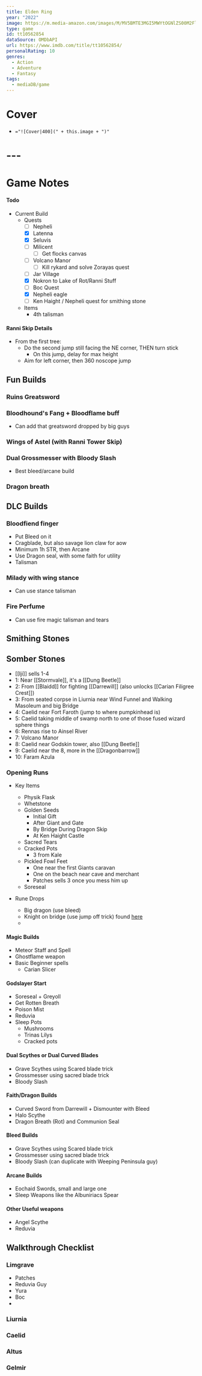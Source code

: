 ```yaml
---
title: Elden Ring
year: "2022"
image: https://m.media-amazon.com/images/M/MV5BMTE3MGI5MWYtOGNlZS00M2FlLTg1M2YtNGVhNmE0MDM0OThkXkEyXkFqcGdeQXVyNjMxMDgyNzQ@._V1_SX300.jpg
type: game
id: tt10562854
dataSource: OMDbAPI
url: https://www.imdb.com/title/tt10562854/
personalRating: 10
genres:
  - Action
  - Adventure
  - Fantasy
tags:
  - mediaDB/game
---
```

# Cover
- `="![Cover|400](" + this.image + ")"`
# ---
# Game Notes

#### Todo
- Current Build
	- Quests
		- [ ] Nepheli
		- [x] Latenna
		- [x] Seluvis
		- [ ] Milicent
			- [ ] Get flocks canvas
		- [ ] Volcano Manor
			- [ ] Kill rykard and solve Zorayas quest
		- [ ] Jar Village
		- [x] Nokron to Lake of Rot/Ranni Stuff
		- [ ] Boc Quest
		- [x] Nepheli eagle
		- [ ] Ken Haight / Nepheli quest for smithing stone
	- Items
		- 4th talisman

#### Ranni Skip Details
- From the first tree:
	- Do the second jump still facing the NE corner, THEN turn stick
		- On this jump, delay for max height
	- Aim for left corner, then 360 noscope jump

## Fun Builds

### Ruins Greatsword

### Bloodhound's Fang + Bloodflame buff
- Can add that greatsword dropped by big guys

### Wings of Astel (with Ranni Tower Skip)

### Dual Grossmesser with Bloody Slash
- Best bleed/arcane build
### Dragon breath

### 

## DLC Builds

### Bloodfiend finger
- Put Bleed on it
- Cragblade, but also savage lion claw for aow
- Minimum 1h STR, then Arcane
- Use Dragon seal, with some faith for utility
- Talisman

### Milady with wing stance
- Can use stance talisman

### Fire Perfume
- Can use fire magic talisman and tears

## Smithing Stones

## Somber Stones
- [[Iji]] sells 1-4
- 1: Near [[Stormvale]], it's a [[Dung Beetle]]
- 2: From [[Blaidd]] for fighting [[Darrewill]] (also unlocks [[Carian Filigree Crest]])
- 3: From seated corpse in Liurnia near Wind Funnel and Walking Masoleum and big Bridge
- 4: Caelid near Fort Faroth (jump to where pumpkinhead is)
- 5: Caelid taking middle of swamp north to one of those fused wizard sphere things
- 6: Rennas rise  to Ainsel River
- 7: Volcano Manor
- 8: Caelid near Godskin tower, also [[Dung Beetle]]
- 9: Caelid near the 8, more in the [[Dragonbarrow]]
- 10: Faram Azula
### Opening Runs
- Key Items
	- Physik Flask
	- Whetstone
	- Golden Seeds
		- Initial Gift
		- After Giant and Gate
		- By Bridge During Dragon Skip
		- At Ken Haight Castle
	- Sacred Tears
	- Cracked Pots
		- 3 from Kale
	- Pickled Fowl Feet
		- One near the first Giants caravan
		- One on the beach near cave and merchant
		- Patches sells 3 once you mess him up
	- Soreseal

- Rune Drops
	- Big dragon (use bleed)
	- Knight on bridge (use jump off trick) found [here](https://youtu.be/3mPRPlr4VbE?si=F1KesGPFSOKdMYqE&t=104)
	- 

#### Magic Builds
- Meteor Staff and Spell
- Ghostflame weapon
- Basic Beginner spells
	- Carian Slicer

#### Godslayer Start
- Soreseal + Greyoll
- Get Rotten Breath
- Poison Mist
- Reduvia
- Sleep Pots
	- Mushrooms
	- Trinas Lilys
	- Cracked pots

#### Dual Scythes or Dual Curved Blades
- Grave Scythes using Scared blade trick
- Grossmesser using sacred blade trick
- Bloody Slash
#### Faith/Dragon Builds
- Curved Sword from Darrewill + Dismounter with Bleed
- Halo Scythe
- Dragon Breath (Rot) and Communion Seal
#### Bleed Builds
- Grave Scythes using Scared blade trick
- Grossmesser using sacred blade trick
-  Bloody Slash (can duplicate with Weeping Peninsula guy)

#### Arcane Builds
- Eochaid Swords, small and large one
- Sleep Weapons like the Albuniriacs Spear

#### Other Useful weapons
- Angel Scythe
- Reduvia

## Walkthrough Checklist

### Limgrave
- Patches
- Reduvia Guy
- Yura
- Boc
- 
### Liurnia

### Caelid

### Altus

### Gelmir

 
